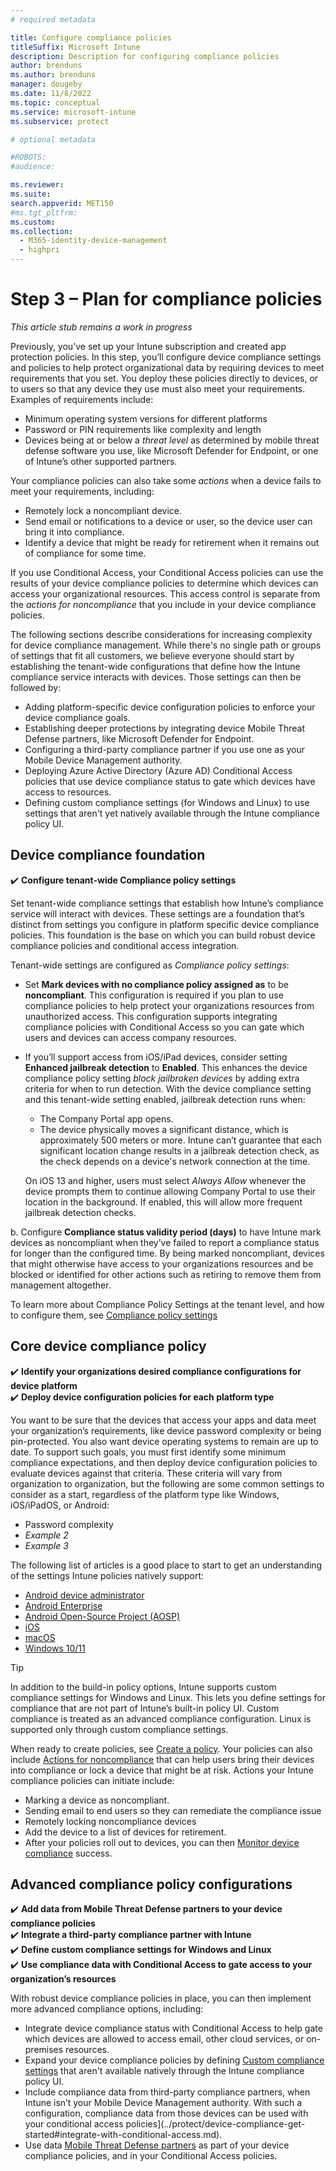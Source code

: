 ```yaml
---
# required metadata

title: Configure compliance policies
titleSuffix: Microsoft Intune
description: Description for configuring compliance policies
author: brenduns
ms.author: brenduns
manager: dougeby
ms.date: 11/8/2022
ms.topic: conceptual
ms.service: microsoft-intune
ms.subservice: protect

# optional metadata

#ROBOTS:
#audience:

ms.reviewer: 
ms.suite:
search.appverid: MET150
#ms.tgt_pltfrm:
ms.custom: 
ms.collection: 
  - M365-identity-device-management 
  - highpri
---
```

<!-- >
# Configure compliance policies

## Recommended compliance policies - basic

## Recommended compliance policies - advanced?

### tunnel?

### certificates?

### Defender for Endpoint

### Conditional access ?
-->

# Step 3 – Plan for compliance policies

*This article stub remains a work in progress*

Previously, you’ve set up your Intune subscription and created app protection policies. In this step, you’ll configure device compliance settings and policies to help protect organizational data by requiring devices to meet requirements that you set. You deploy these policies directly to devices, or to users so that any device they use must also meet your requirements. Examples of requirements include:  

- Minimum operating system versions for different platforms
- Password or PIN requirements like complexity and length
- Devices being at or below a *threat level* as determined by mobile threat defense software you use, like Microsoft Defender for Endpoint, or one of Intune’s other supported partners.

Your compliance policies can also take some *actions* when a device fails to meet your requirements, including:

- Remotely lock a noncompliant device.
- Send email or notifications to a device or user, so the device user can bring it into compliance.
- Identify a device that might be ready for retirement when it remains out of compliance for some time.

If you use Conditional Access, your Conditional Access policies can use the results of your device compliance policies to determine which devices can access your organizational resources. This access control is separate from the *actions for noncompliance* that you include in your device compliance policies.

The following sections describe considerations for increasing complexity for device compliance management. While there's no single path or groups of settings that fit all customers, we believe everyone should start by establishing the tenant-wide configurations that define how the Intune compliance service interacts with devices. Those settings can then be followed by:

- Adding platform-specific device configuration policies to enforce your device compliance goals.
- Establishing deeper protections by integrating device Mobile Threat Defense partners, like Microsoft Defender for Endpoint.
- Configuring a third-party compliance partner if you use one as your Mobile Device Management authority.
- Deploying Azure Active Directory (Azure AD) Conditional Access policies that use device compliance status to gate which devices have access to resources.
- Defining custom compliance settings (for Windows and Linux) to use settings that aren't yet natively available through the Intune compliance policy UI.

<!-- ## Prerequisites

The prerequisites for device compliance will depend on the product, features, and capabilities you use.

- Intune subscription – *Required*. With an Intune subscription, you also have Azure AD *(v/level*), which is a basic requirement to use Intune.
- Azure AD – *Required*. Included with the Intune subscription, a basic Azure AD *(v/level*)> is sufficient for Compliance policy settings and Device compliance policies. However, Azure AD Premium is required to use Conditional Access.
- Azure AD Premium – Optional. Azure AD Premium *(v/level*) or greater is required to use Conditional Access.
- Third party compliance partner – Optional.
- ???
- ??? 
-->

## Device compliance foundation

✔️ **Configure tenant-wide Compliance policy settings**

Set tenant-wide compliance settings that establish how Intune’s compliance service will interact with devices. These settings are a foundation that’s distinct from settings you configure in platform specific device compliance policies. This foundation is the base on which you can build robust device compliance policies and conditional access integration.

Tenant-wide settings are configured as *Compliance policy settings*:

- Set **Mark devices with no compliance policy assigned as** to be **noncompliant**. This configuration is required if you plan to use compliance policies to help protect your organizations resources from unauthorized access. This configuration supports integrating compliance policies with Conditional Access so you can gate which users and devices can access company resources.

- If you’ll support access from iOS/iPad devices, consider setting **Enhanced jailbreak detection** to **Enabled**. This enhances the device compliance policy setting *block jailbroken devices* by adding extra criteria for when to run detection. With the device compliance setting and this tenant-wide setting enabled, jailbreak detection runs when: 
  - The Company Portal app opens.
  - The device physically moves a significant distance, which is approximately 500 meters or more. Intune can’t guarantee that each significant location change results in a jailbreak detection check, as the check depends on a device's network connection at the time.

  On iOS 13 and higher, users must select *Always Allow* whenever the device prompts them to continue allowing Company Portal to use their location in the background. If enabled, this will allow more frequent jailbreak detection checks.

b. Configure **Compliance status validity period (days)** to have Intune mark devices as noncompliant when they’ve failed to report a compliance status for longer than the configured time. By being marked noncompliant, devices that might otherwise have access to your organizations resources and be blocked or identified for other actions such as retiring to remove them from management altogether.

To learn more about Compliance Policy Settings at the tenant level, and how to configure them, see [Compliance policy settings](../protect/device-compliance-get-started.md#compliance-policy-settings)

## Core device compliance policy

✔️ **Identify your organizations desired compliance configurations for device platform**  
✔️ **Deploy device configuration policies for each platform type**

You want to be sure that the devices that access your apps and data meet your organization’s requirements, like device password complexity or being pin-protected. You also want device operating systems to remain are up to date. To support such goals, you must first identify some minimum compliance expectations, and then deploy device configuration policies to evaluate devices against that criteria. These criteria will vary from organization to organization, but the following are some common settings to consider as a start, regardless of the platform type like Windows, iOS/iPadOS, or Android:

- Password complexity
- *Example 2*
- *Example 3*

The following list of articles is a good place to start to get an understanding of the settings Intune policies natively support:

- [Android device administrator](../protect/compliance-policy-create-android.md)
- [Android Enterprise](../protect/compliance-policy-create-android-for-work.md)
- [Android Open-Source Project (AOSP)](../protect/compliance-policy-create-android-aosp.md) 
- [iOS](../protect/compliance-policy-create-ios.md)
- [macOS](../protect/compliance-policy-create-mac-os.md)
- [Windows 10/11](../protect/compliance-policy-create-windows.md)

> [!TIP]  
> In addition to the build-in policy options, Intune supports custom compliance settings for Windows and Linux. This lets you define settings for compliance that are not part of Intune’s built-in policy UI. Custom compliance is treated as an advanced compliance configuration. Linux is supported only through custom compliance settings.

When ready to create policies, see [Create a policy](../protect/create-compliance-policy.md). Your policies can also include [Actions for noncompliance](../protect/actions-for-noncompliance.md) that can help users bring their devices into compliance or lock a device that might be at risk. Actions your Intune compliance policies can initiate include:

- Marking a device as noncompliant.
- Sending email to end users so they can remediate the compliance issue
- Remotely locking noncompliance devices
- Add the device to a list of devices for retirement.
- After your policies roll out to devices, you can then [Monitor device compliance](../protect/compliance-policy-monitor.md) success.

## Advanced compliance policy configurations

✔️ **Add data from Mobile Threat Defense partners to your device compliance policies**  
✔️ **Integrate a third-party compliance partner with Intune**  
✔️ **Define custom compliance settings for Windows and Linux**  
✔️ **Use compliance data with Conditional Access to gate access to your organization’s resources**

With robust device compliance policies in place, you can then implement more advanced compliance options, including:

- Integrate device compliance status with Conditional Access to help gate which devices are allowed to access email, other cloud services, or on-premises resources.
- Expand your device compliance policies by defining [Custom compliance settings](../protect/compliance-use-custom-settings.md) that aren't available natively through the Intune compliance policy UI.
- Include compliance data from third-party compliance partners, when Intune isn’t your Mobile Device Management authority. With such a configuration, compliance data from those devices can be used with your conditional access policies](../protect/device-compliance-get-started#integrate-with-conditional-access.md).
- Use data [Mobile Threat Defense partners](../protect/mobile-threat-defense.md) as part of your device compliance policies, and in your Conditional Access policies.
